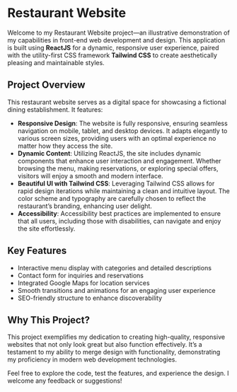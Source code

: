 # Restaurant Website  

<p>Welcome to my Restaurant Website project—an illustrative demonstration of my capabilities in front-end web development and design. This application is built using <strong>ReactJS</strong> for a dynamic, responsive user experience, paired with the utility-first CSS framework <strong>Tailwind CSS</strong> to create aesthetically pleasing and maintainable styles.</p>  

<h2>Project Overview</h2>  

<p>This restaurant website serves as a digital space for showcasing a fictional dining establishment. It features:</p>  

<ul>  
    <li><strong>Responsive Design</strong>: The website is fully responsive, ensuring seamless navigation on mobile, tablet, and desktop devices. It adapts elegantly to various screen sizes, providing users with an optimal experience no matter how they access the site.</li>  
    <li><strong>Dynamic Content</strong>: Utilizing ReactJS, the site includes dynamic components that enhance user interaction and engagement. Whether browsing the menu, making reservations, or exploring special offers, visitors will enjoy a smooth and modern interface.</li>  
    <li><strong>Beautiful UI with Tailwind CSS</strong>: Leveraging Tailwind CSS allows for rapid design iterations while maintaining a clean and intuitive layout. The color scheme and typography are carefully chosen to reflect the restaurant’s branding, enhancing user delight.</li>  
    <li><strong>Accessibility</strong>: Accessibility best practices are implemented to ensure that all users, including those with disabilities, can navigate and enjoy the site effortlessly.</li>  
</ul>  

<h2>Key Features</h2>  
<ul>  
    <li>Interactive menu display with categories and detailed descriptions</li>  
    <li>Contact form for inquiries and reservations</li>  
    <li>Integrated Google Maps for location services</li>  
    <li>Smooth transitions and animations for an engaging user experience</li>  
    <li>SEO-friendly structure to enhance discoverability</li>  
</ul>  

<h2>Why This Project?</h2>  
<p>This project exemplifies my dedication to creating high-quality, responsive websites that not only look great but also function effectively. It’s a testament to my ability to merge design with functionality, demonstrating my proficiency in modern web development technologies.</p>  

<p>Feel free to explore the code, test the features, and experience the design. I welcome any feedback or suggestions!</p>
